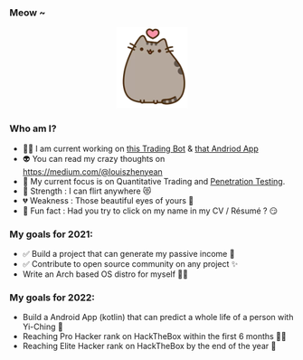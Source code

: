 ### Meow ~

<p align="center">
  <img src="kitten.png">
</p>

### Who am I?

- 👨‍💻 I am current working on [this Trading Bot](https://github.com/zyairelai/futures-hero) & [that Andriod App](https://github.com/zyairelai/ching-chong-calculator)
- 👽 You can read my crazy thoughts on https://medium.com/@louiszhenyean 
- 🦄 My current focus is on Quantitative Trading and [Penetration Testing](https://app.hackthebox.com/profile/223593). 
- 💪 Strength : I can flirt anywhere 😻
- 💔 Weakness : Those beautiful eyes of yours 🥺
- 🤔 Fun fact : Had you try to click on my name in my CV / Résumé ? 😏

### My goals for 2021:
- ✅ Build a project that can generate my passive income 🚀
- ✅ Contribute to open source community on any project ✨
- Write an Arch based OS distro for myself 👨‍💻

### My goals for 2022:
- Build a Android App (kotlin) that can predict a whole life of a person with Yi-Ching 🔮
- Reaching Pro Hacker rank on HackTheBox within the first 6 months 👨‍💻
- Reaching Elite Hacker rank on HackTheBox by the end of the year 👿

